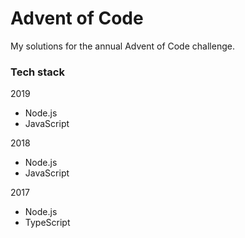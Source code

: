 # Advent of Code

My solutions for the annual Advent of Code challenge.

### Tech stack

2019
- Node.js
- JavaScript

2018
- Node.js
- JavaScript

2017
- Node.js
- TypeScript
